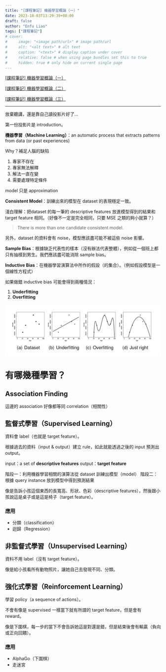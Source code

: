 ```yaml
---
title: "[課程筆記] 機器學習概論（一）"
date: 2023-10-03T13:29:39+08:00
draft: false
author: "Enfu Liao"
tags: ["課程筆記"]
# cover:
#     image: "<image path/url>" # image path/url
#     alt: "<alt text>" # alt text
#     caption: "<text>" # display caption under cover
#     relative: false # when using page bundles set this to true
#     hidden: true # only hide on current single page
---
```


[[課程筆記] 機器學習概論（一）](../2023-10-03-ml-01/)

[[課程筆記] 機器學習概論（二）](../2023-10-03-ml-02/)

[[課程筆記] 機器學習概論（三）](../2023-10-03-ml-03/)

---

放棄聽講，還是靠自己讀投影片好了...

第一份投影片是 introduction。

**機器學習（Machine Learning）**：an automatic process that extracts patterns from data (or past experiences)

Why？補足人腦的缺陷
1. 專家不存在
2. 專家無法解釋
3. 解法一直在變
4. 需要處理特定條件

model 只是 approximation

**Consistent Model**：訓練出來的模型在 dataset 的表現穩定一致。

淺白理解：把dataset 的每一筆的 descriptive features 放進模型得到的結果和 target feature 相同。（好像不一定是完全相同，只要 MSE 之類的夠小就算？）

> There is more than one candidate consistent model.

另外，dataset 的資料會有 noise，模型應該盡可能不被這些 noise 影響。

**Sample Bias**：根據缺乏代表性的樣本（沒有辦法代表整體），例如從一個班上都只有抽樣到男生。我們應該盡可能消除 sample bias。

**Inductive Bias**：在機器學習演算法中所作的假設（的集合）。（例如假設模型是一個線性方程式）

如果做錯 inductive bias 可能會得到兩種情況：
1. **Underfitting**
2. **Overfitting**

![underfitting & overfitting](./Screenshot%20from%202023-10-03%2014-45-24.png)

# 有哪幾種學習？

## Association Finding
這邊的 association 好像都等同 correlation（相關性）

## 監督式學習（Supervised Learning）
資料會 label（也就是 target feature）。

根據過去的資料（input & output）建立 rule，如此就能透過之後的 input 預測出 output。

input：a set of **descriptive features**
output：**target feature**

階段一：利用機器學習相關的演算法從 dataset 訓練出模型（model）
階段二：根據 query instance 放到模型中得到預測結果

像是告訴小孩這個東西的長寬高、形狀、色彩（descriptive features），然後跟小孩說這是桌子或是這是椅子（target feature）。

### 應用
- 分類（classification）
- 迴歸（Regression）


## 非監督式學習（Unsupervised Learning）
資料不用 label（沒有 target feature）。

像是給小孩看所有動物照片，讓她自己去發現不同、分類。


## 強化式學習（Reinforcement Learning）
學習 policy（a sequence of actions）。

不會有像是 supervised 一樣當下就有所謂的 target feature，但是會有 reward。

像是下圍棋，每一步的當下不會告訴她這是對還是錯，但是結束後會有輸贏（負向或正向回饋）。

### 應用
- AlphaGo（下圍棋）
- 走迷宮